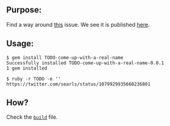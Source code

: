 Purpose:
--------

Find a way around [this](https://twitter.com/searls/status/1079929935660236801) issue.
We see it is published [here](https://rubygems.org/gems/TODO-come-up-with-a-real-name).


Usage:
------

```
$ gem install TODO-come-up-with-a-real-name
Successfully installed TODO-come-up-with-a-real-name-0.0.1
1 gem installed

$ ruby -r TODO -e ''
https://twitter.com/searls/status/1079929935660236801
```

How?
----

Check the [`build`](./build) file.
